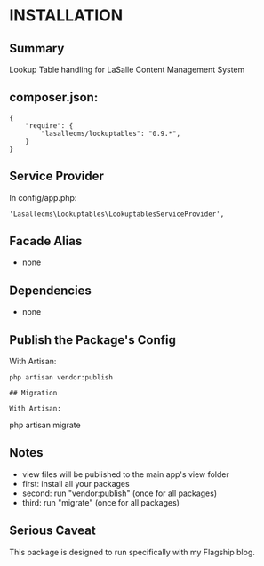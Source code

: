 # INSTALLATION

## Summary 
Lookup Table handling for LaSalle Content Management System 


## composer.json:

```
{
    "require": {
        "lasallecms/lookuptables": "0.9.*",
    }
}
```


## Service Provider

In config/app.php:
```
'Lasallecms\Lookuptables\LookuptablesServiceProvider',
```


## Facade Alias

* none


## Dependencies
* none


## Publish the Package's Config

With Artisan:
```
php artisan vendor:publish

## Migration

With Artisan:
```
php artisan migrate

## Notes

* view files will be published to the main app's view folder
* first: install all your packages 
* second: run "vendor:publish" (once for all packages) 
* third:  run "migrate" (once for all packages)


## Serious Caveat 

This package is designed to run specifically with my Flagship blog.